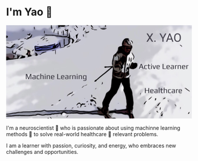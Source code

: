 # I'm Yao 👋
<img src="profile.png" alt="banner that says X. Yao - Healthcare, Machine Learning, Active Learner alongside a cartoon illustration of Yao">

I'm a neuroscientist 🧠 who is passionate about using machinne learning methods 🤖 to solve real-world healthcare 🏥 relevant problems.    

I am a learner with passion, curiosity, and energy, who embraces new challenges and opportunities. 
